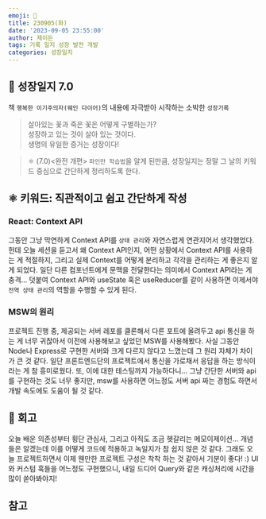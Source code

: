 ```yaml
---
emoji: 🌱
title: 230905(화)
date: '2023-09-05 23:55:00'
author: 제이든
tags: 기록 일지 성장 발전 개발
categories: 성장일지
---
```


## 🚤 성장일지 7.0

책 `행복한 이기주의자(웨인 다이어)`의 내용에 자극받아 시작하는 소박한 `성장기록`

> 살아있는 꽃과 죽은 꽃은 어떻게 구별하는가?<br/>
> 성장하고 있는 것이 살아 있는 것이다.<br/>
> 생명의 유일한 증거는 성장이다!

> ⚛ (7.0)<완전 개편> `파인만 학습법`을 알게 된만큼, 성장일지는 정말 그 날의 키워드 중심으로 간단하게 정리하도록 한다.

## ⚛️ 키워드: 직관적이고 쉽고 간단하게 작성

### React: Context API

그동안 그냥 막연하게 Context API를 `상태 관리`와 자연스럽게 연관지어서 생각했었다. 헌데 오늘 세션을 듣고서 왜 Context API인지, 어떤 상황에서 Context API를 사용하는 게 적절하지, 그리고 실제 Context를 어떻게 분리하고 각각을 관리하는 게 좋은지 알게 되었다. 일단 다른 컴포넌트에게 문맥을 전달한다는 의미에서 Context API라는 게 충격... 덧붙여
Context API와 useState 혹은 useReducer를 같이 사용하면 이제서야 `전역 상태 관리`의 역할을 수행할 수 있게 된다.

### MSW의 원리

프로젝트 진행 중, 제공되는 서버 레포를 클론해서 다른 포트에 올려두고 api 통신을 하는 게 너무 귀찮아서 이전에 사용해보고 싶었던 MSW를 사용해봤다. 사실 그동안 Node나 Express로 구현한 서버와 크게 다르지 않다고 느꼈는데 그 원리 자체가 차이가 큰 것 같다. 일단 프론트엔드단의 프로젝트에서 통신을 가로채서 응답을 하는 방식이라는 게 참 흥미로웠다. 또, 이에 대한 테스팅까지 가능하다니... 그냥 간단한 서버와 api를 구현하는 것도 너무 좋지만, msw를 사용하면 어느정도 서버 api 짜는 경험도 하면서 개발 속도에도
도움이 될 것 같다.

## 📝 회고

오늘 배운 의존성부터 횡단 관심사, 그리고 아직도 조금 헷갈리는 메모이제이션... 개념들은 알겠는데 이를 어떻게 코드에 적용하고 녹일지가 참 쉽지 않은 것 같다. 그래도 오늘 프로젝트하면서 이제 웬만한 프로젝트 구성은 착착 하는 것 같아서 기분이 좋다! :) UI와 커스텀 훅들을 어느정도 구현했으니, 내일 드디어 Query와 같은 캐싱처리에 시간을 많이 쏟아봐야지!

## 참고

```toc

```
